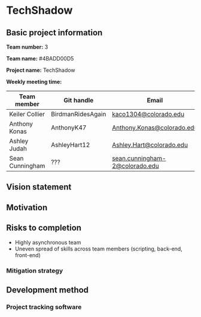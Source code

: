 # TechShadow

## Basic project information
**Team number:** 3

**Team name:** #4BADD00D5

**Project name:** TechShadow

**Weekly meeting time:**

|   Team member   |   Git handle  |   Email   |
|   --------    | ------- | --- |
|   Keiler Collier  |   BirdmanRidesAgain	|   kaco1304@colorado.edu   |
|   Anthony Konas   |   AnthonyK47	|   Anthony.Konas@colorado.edu  |
|   Ashley Judah    |   AshleyHart12	|   Ashley.Hart@colorado.edu  |
|   Sean Cunningham |   ??? |   sean.cunningham-2@colorado.edu  |

## Vision statement

## Motivation

## Risks to completion

- Highly asynchronous team 
- Uneven spread of skills across team members (scripting, back-end, front-end)

### Mitigation strategy

## Development method

### Project tracking software


